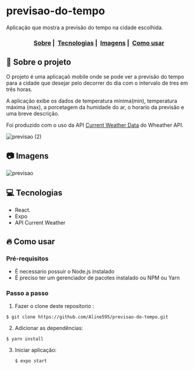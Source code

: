 # previsao-do-tempo
Aplicação que mostra a previsão do tempo na cidade escolhida.

<h3 align="center">
  <a href="#dog-sobre-o-projeto">Sobre</a>&nbsp;|&nbsp;
  <a href="#computer-tecnologias">Tecnologias</a>&nbsp;|&nbsp;
  <a href="#camera-imagens">Imagens</a>&nbsp;|&nbsp;
  <a href="#fire-como-usar">Como usar</a>&nbsp;
</h3>


## :dog: Sobre o projeto
O projeto é uma aplicaçaõ mobile onde se pode ver a previsão do tempo para a cidade que desejar pelo decorrer do dia com o intervalo de tres em três horas.    

A aplicação  exibe os dados de temperatura mínima(min), temperatura máxima (max), a porcetagem da humidade do ar, o horario da previsão e uma breve descrição.  

Foi produzido com o uso da API [Current Weather Data](https://openweathermap.org/current) do Wheather API.  

![previsao (2)](https://user-images.githubusercontent.com/56769013/96506081-66a74a80-122d-11eb-828b-018c98b40347.jpeg)


## :camera: Imagens


![previsao](https://user-images.githubusercontent.com/56769013/96506399-f0571800-122d-11eb-9bdb-a6e55c422fb2.jpeg)


  
## :computer: Tecnologias

- React. 
- Expo
- API Current Weather

## :fire: Como usar

### Pré-requisitos
  - É necessario possuir o Node.js instalado
  - É preciso ter um gerenciador de pacotes instalado ou NPM ou Yarn
 
### Passo a passo

1. Fazer o clone deste repositorio :
  ````
  $ git clone https://github.com/Aline595/previsao-do-tempo.git
  ````

2. Adicionar as dependências:
  ````
  $ yarn install
  ````

3. Iniciar aplicação:
   
    ````
    $ expo start
    ````
